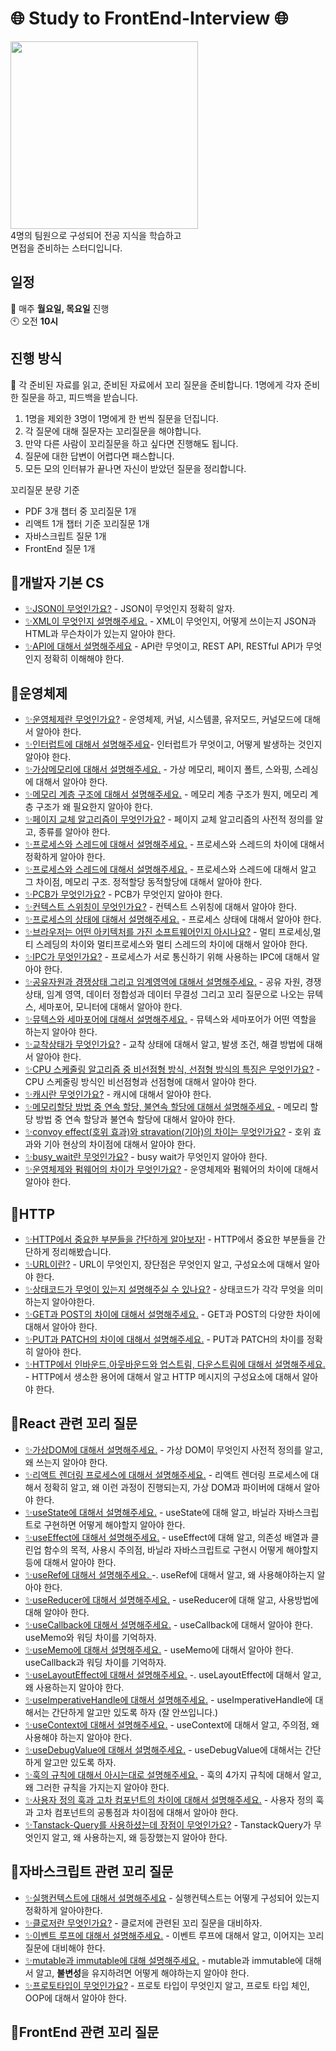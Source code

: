 # 🌐 Study to FrontEnd-Interview 🌐
<img src="https://github.com/99sStudy/CS-Interview-Master/assets/90139306/934c151f-800c-4853-8341-9f5d51425413" widtt="100" height="300" />
</br>
4명의 팀원으로 구성되어 전공 지식을 학습하고 </br>
면접을 준비하는 스터디입니다. </br>


## 일정
📅 매주 **월요일, 목요일** 진행 </br>
🕙 오전 **10시**</br>

## 진행 방식
📢 각 준비된 자료를 읽고, 준비된 자료에서 꼬리 질문을 준비합니다.
1명에게 각자 준비한 질문을 하고, 피드백을 받습니다.

1. 1명을 제외한 3명이 1명에게 한 번씩 질문을 던집니다.
2. 각 질문에 대해 질문자는 꼬리질문을 해야합니다.
3. 만약 다른 사람이 꼬리질문을 하고 싶다면 진행해도 됩니다.
4. 질문에 대한 답변이 어렵다면 패스합니다.
5. 모든 모의 인터뷰가 끝나면 자신이 받았던 질문을 정리합니다.

꼬리질문 분량 기준
- PDF 3개 챕터 중 꼬리질문 1개
- 리액트 1개 챕터 기준 꼬리질문 1개
- 자바스크립트 질문 1개
- FrontEnd 질문 1개


## 💭개발자 기본 CS

- [✨JSON이 무엇인가요?](https://github.com/99sStudy/CS-Interview-Master/blob/main/%EA%B0%9C%EB%B0%9C%EC%9E%90%20%EA%B8%B0%EB%B3%B8%20CS/JSON.md)  - JSON이 무엇인지 정확히 알자.
- [✨XML이 무엇인지 설명해주세요.](https://github.com/99sStudy/CS-Interview-Master/blob/main/%EA%B0%9C%EB%B0%9C%EC%9E%90%20%EA%B8%B0%EB%B3%B8%20CS/XML.md) - XML이 무엇인지, 어떻게 쓰이는지 JSON과 HTML과 무슨차이가 있는지 알아야 한다.
- [✨API에 대해서 설명해주세요](https://github.com/99sStudy/CS-Interview-Master/blob/main/%EA%B0%9C%EB%B0%9C%EC%9E%90%20%EA%B8%B0%EB%B3%B8%20CS/API.md) - API란 무엇이고, REST API, RESTful API가 무엇인지 정확히 이해해야 한다.


## 💭운영체제

- [✨운영체제란 무엇인가요?](https://github.com/99sStudy/CS-Interview-Master/blob/main/%EC%9A%B4%EC%98%81%EC%B2%B4%EC%A0%9C/%EC%9A%B4%EC%98%81%EC%B2%B4%EC%A0%9C.md) - 운영체제, 커널, 시스템콜, 유저모드, 커널모드에 대해서 알아야 한다.
- [✨인터럽트에 대해서 설명해주세요](https://github.com/99sStudy/CS-Interview-Master/blob/main/%EA%B0%9C%EB%B0%9C%EC%9E%90%20%EA%B8%B0%EB%B3%B8%20CS/%EC%9D%B8%ED%84%B0%EB%9F%BD%ED%8A%B8.md)- 인터럽트가 무엇이고, 어떻게 발생하는 것인지 알아야 한다.
- [✨가상메모리에 대해서 설명해주세요.](https://github.com/99sStudy/CS-Interview-Master/blob/main/%EA%B0%9C%EB%B0%9C%EC%9E%90%20%EA%B8%B0%EB%B3%B8%20CS/%EA%B0%80%EC%83%81%EB%A9%94%EB%AA%A8%EB%A6%AC.md) - 가상 메모리, 페이지 폴트, 스와핑, 스레싱에 대해서 알아야 한다.
- [✨메모리 계층 구조에 대해서 설명해주세요.](https://github.com/99sStudy/CS-Interview-Master/blob/main/%EA%B0%9C%EB%B0%9C%EC%9E%90%20%EA%B8%B0%EB%B3%B8%20CS/%EB%A9%94%EB%AA%A8%EB%A6%AC%EA%B3%84%EC%B8%B5.md) - 메모리 계층 구조가 뭔지, 메모리 계층 구조가 왜 필요한지 알아야 한다.
- [✨페이지 교체 알고리즘이 무엇인가요?](https://github.com/99sStudy/CS-Interview-Master/blob/main/%EA%B0%9C%EB%B0%9C%EC%9E%90%20%EA%B8%B0%EB%B3%B8%20CS/%ED%8E%98%EC%9D%B4%EC%A7%80%EA%B5%90%EC%B2%B4%EC%95%8C%EA%B3%A0%EB%A6%AC%EC%A6%98.md) - 페이지 교체 알고리즘의 사전적 정의를 알고, 종류를 알아야 한다.
- [✨프로세스와 스레드에 대해서 설명해주세요.](https://github.com/99sStudy/CS-Interview-Master/blob/main/%EA%B0%9C%EB%B0%9C%EC%9E%90%20%EA%B8%B0%EB%B3%B8%20CS/%ED%94%84%EB%A1%9C%EC%84%B8%EC%8A%A4%EC%99%80%20%EC%8A%A4%EB%A0%88%EB%93%9C.md) - 프로세스와 스레드의 차이에 대해서 정확하게 알아야 한다.
- [✨프로세스와 스레드에 대해서 설명해주세요.](https://github.com/99sStudy/CS-Interview-Master/blob/main/%EA%B0%9C%EB%B0%9C%EC%9E%90%20%EA%B8%B0%EB%B3%B8%20CS/%ED%94%84%EB%A1%9C%EC%84%B8%EC%8A%A4%EC%99%80%EC%8A%A4%EB%A0%88%EB%93%9C.md) - 프로세스와 스레드에 대해서 알고 그 차이점, 메모리 구조. 정적할당 동적할당에 대해서 알아야 한다.
- [✨PCB가 무엇인가요?](https://github.com/99sStudy/CS-Interview-Master/blob/main/%EC%9A%B4%EC%98%81%EC%B2%B4%EC%A0%9C/PCB.md) - PCB가 무엇인지 알아야 한다.
- [✨컨텍스트 스위칭이 무엇인가요?](https://github.com/99sStudy/CS-Interview-Master/blob/main/%EC%9A%B4%EC%98%81%EC%B2%B4%EC%A0%9C/%EC%BB%A8%ED%85%8D%EC%8A%A4%ED%8A%B8%EC%8A%A4%EC%9C%84%EC%B9%AD.md) - 컨텍스트 스위칭에 대해서 알아야 한다.
- [✨프로세스의 상태에 대해서 설명해주세요.](https://github.com/99sStudy/CS-Interview-Master/blob/main/%EC%9A%B4%EC%98%81%EC%B2%B4%EC%A0%9C/%ED%94%84%EB%A1%9C%EC%84%B8%EC%8A%A4%EC%9D%98%EC%83%81%ED%83%9C.md) - 프로세스 상태에 대해서 알아야 한다.
- [✨브라우저는 어떤 아키텍처를 가진 소프트웨어인지 아시나요?](https://github.com/99sStudy/CS-Interview-Master/blob/main/%EC%9A%B4%EC%98%81%EC%B2%B4%EC%A0%9C/%EB%A9%80%ED%8B%B0%ED%94%84%EB%A1%9C%EC%84%B8%EC%8A%A4%2C%EB%A9%80%ED%8B%B0%EC%8A%A4%EB%A0%88%EB%93%9C.md) - 멀티 프로세싱,멀티 스레딩의 차이와 멀티프로세스와 멀티 스레드의 차이에 대해서 알아야 한다.
- [✨IPC가 무엇인가요?](https://github.com/99sStudy/CS-Interview-Master/blob/main/%EA%B0%9C%EB%B0%9C%EC%9E%90%20%EA%B8%B0%EB%B3%B8%20CS/IPC.md) - 프로세스가 서로 통신하기 위해 사용하는 IPC에 대해서 알아야 한다.
- [✨공유자원과 경쟁상태 그리고 임계영역에 대해서 설명해주세요.](https://github.com/99sStudy/CS-Interview-Master/blob/main/%EC%9A%B4%EC%98%81%EC%B2%B4%EC%A0%9C/%EA%B3%B5%EC%9C%A0%EC%9E%90%EC%9B%90%2C%EA%B2%BD%EC%9F%81%EC%83%81%ED%83%9C%2C%EC%9E%84%EA%B3%84%EC%98%81%EC%97%AD.md) - 공유 자원, 경쟁 상태, 임계 영역, 데이터 정합성과 데이터 무결성 그리고 꼬리 질문으로 나오는 뮤텍스, 세마포어, 모니터에 대해서 알아야 한다.
- [✨뮤텍스와 세마포어에 대해서 설명해주세요.](https://github.com/99sStudy/CS-Interview-Master/blob/main/%EA%B0%9C%EB%B0%9C%EC%9E%90%20%EA%B8%B0%EB%B3%B8%20CS/%EB%AE%A4%ED%85%8D%EC%8A%A4%2C%EC%84%B8%EB%A7%88%ED%8F%AC%EC%96%B4%2C%EB%AA%A8%EB%8B%88%ED%84%B0.md) - 뮤텍스와 세마포어가 어떤 역할을 하는지 알아야 한다.
- [✨교착상태가 무엇인가요?](https://github.com/99sStudy/CS-Interview-Master/blob/main/%EC%9A%B4%EC%98%81%EC%B2%B4%EC%A0%9C/%EA%B5%90%EC%B0%A9%EC%83%81%ED%83%9C.md) - 교착 상태에 대해서 알고, 발생 조건, 해결 방법에 대해서 알아야 한다.
- [✨CPU 스케줄링 알고리즘 중 비선점형 방식, 선점형 방식의 특징은 무엇인가요?](https://github.com/99sStudy/CS-Interview-Master/blob/main/%EC%9A%B4%EC%98%81%EC%B2%B4%EC%A0%9C/CPU%EC%8A%A4%EC%BC%80%EC%A4%84%EB%A7%81.md) - CPU 스케줄링 방식인 비선점형과 선점형에 대해서 알아야 한다.
- [✨캐시란 무엇인가요?](https://github.com/99sStudy/CS-Interview-Master/blob/main/%EC%9A%B4%EC%98%81%EC%B2%B4%EC%A0%9C/%EC%BA%90%EC%8B%9C.md) - 캐시에 대해서 알아야 한다.
- [✨메모리할당 방법 중 연속 할당, 불연속 할당에 대해서 설명해주세요.](https://github.com/99sStudy/CS-Interview-Master/blob/main/%EC%9A%B4%EC%98%81%EC%B2%B4%EC%A0%9C/%EB%A9%94%EB%AA%A8%EB%A6%AC%ED%95%A0%EB%8B%B9%EB%B0%A9%EB%B2%95(%EC%97%B0%EC%86%8D%2C%EB%B6%88%EC%97%B0%EC%86%8D).md) - 메모리 할당 방법 중 연속 할당과 불연속 할당에 대해서 알아야 한다.
- [✨convoy effect(호위 효과)와 stravation(기아)의 차이는 무엇인가요?](https://github.com/99sStudy/CS-Interview-Master/blob/main/%EC%9A%B4%EC%98%81%EC%B2%B4%EC%A0%9C/%ED%98%B8%EC%9C%84%ED%9A%A8%EA%B3%BC%EC%99%80%EA%B8%B0%EC%95%84%ED%98%84%EC%83%81%EC%9D%98%EC%B0%A8%EC%9D%B4.md) - 호위 효과와 기아 현상의 차이점에 대해서 알아야 한다.
- [✨busy_wait란 무엇인가요?](https://github.com/99sStudy/CS-Interview-Master/blob/main/%EC%9A%B4%EC%98%81%EC%B2%B4%EC%A0%9C/busy_wait.md) - busy wait가 무엇인지 알아야 한다.
- [✨운영체제와 펌웨어의 차이가 무엇인가요?](https://github.com/99sStudy/CS-Interview-Master/blob/main/%EC%9A%B4%EC%98%81%EC%B2%B4%EC%A0%9C/%EC%9A%B4%EC%98%81%EC%B2%B4%EC%A0%9C%EC%99%80%ED%8E%8C%EC%9B%A8%EC%96%B4%EC%9D%98%EC%B0%A8%EC%9D%B4.md) - 운영체제와 펌웨어의 차이에 대해서 알아야 한다.


## 💭HTTP

- [✨HTTP에서 중요한 부분들을 간단하게 알아보자!](https://github.com/99sStudy/CS-Interview-Master/blob/main/HTTP/%ED%94%84%EB%A1%A4%EB%A1%9C%EA%B7%B8.md) - HTTP에서 중요한 부분들을 간단하게 정리해봤습니다.
- [✨URL이란?](https://github.com/99sStudy/CS-Interview-Master/blob/main/HTTP/URL%EA%B3%BC%EB%A6%AC%EC%86%8C%EC%8A%A4.md) - URL이 무엇인지, 장단점은 무엇인지 알고, 구성요소에 대해서 알아야 한다.
- [✨상태코드가 무엇이 있는지 설명해주실 수 있나요?](https://github.com/99sStudy/CS-Interview-Master/blob/main/HTTP/%EC%83%81%ED%83%9C%EC%BD%94%EB%93%9C.md) - 상태코드가 각각 무엇을 의미하는지 알아야한다.
- [✨GET과 POST의 차이에 대해서 설명해주세요.](https://github.com/99sStudy/CS-Interview-Master/blob/main/HTTP/GET%EA%B3%BCPOST%EC%B0%A8%EC%9D%B4.md) - GET과 POST의 다양한 차이에 대해서 알아야 한다.
- [✨PUT과 PATCH의 차이에 대해서 설명해주세요.](https://github.com/99sStudy/CS-Interview-Master/blob/main/HTTP/PUT%EA%B3%BC%20PATCH%EC%B0%A8%EC%9D%B4.md) - PUT과 PATCH의 차이를 정확히 알아야 한다.
- [✨HTTP에서 인바운드,아웃바운드와 업스트림, 다운스트림에 대해서 설명해주세요.](https://github.com/99sStudy/CS-Interview-Master/blob/main/HTTP/HTTP%EB%A9%94%EC%8B%9C%EC%A7%80.md) - HTTP에서 생소한 용어에 대해서 알고 HTTP 메시지의 구성요소에 대해서 알아야 한다.


## 💭React 관련 꼬리 질문

- [✨가상DOM에 대해서 설명해주세요.](https://github.com/99sStudy/CS-Interview-Master/blob/main/%EB%A6%AC%EC%95%A1%ED%8A%B8/%EA%B0%80%EC%83%81DOM.md) - 가상 DOM이 무엇인지 사전적 정의를 알고, 왜 쓰는지 알아야 한다.
- [✨리액트 렌더링 프로세스에 대해서 설명해주세요.](https://github.com/99sStudy/CS-Interview-Master/blob/main/%EB%A6%AC%EC%95%A1%ED%8A%B8/%EB%A6%AC%EC%95%A1%ED%8A%B8%EB%A0%8C%EB%8D%94%EB%A7%81%EA%B3%BC%EC%A0%95.md) - 리액트 렌더링 프로세스에 대해서 정확히 알고, 왜 이런 과정이 진행되는지, 가상 DOM과 파이버에 대해서 알아야 한다.
- [✨useState에 대해서 설명해주세요.](https://github.com/99sStudy/CS-Interview-Master/blob/main/%EB%A6%AC%EC%95%A1%ED%8A%B8/useState.md) - useState에 대해 알고, 바닐라 자바스크립트로 구현하면 어떻게 해야할지 알아야 한다.
- [✨useEffect에 대해서 설명해주세요.](https://github.com/99sStudy/CS-Interview-Master/blob/main/%EB%A6%AC%EC%95%A1%ED%8A%B8/useEffect.md) - useEffect에 대해 알고, 의존성 배열과 클린업 함수의 목적, 사용시 주의점, 바닐라 자바스크립트로 구현시 어떻게 해야할지 등에 대해서 알아야 한다.
- [✨useRef에 대해서 설명해주세요. ](https://github.com/99sStudy/CS-Interview-Master/blob/main/%EB%A6%AC%EC%95%A1%ED%8A%B8/useRef.md) -. useRef에 대해서 알고, 왜 사용해야하는지 알아야 한다.
- [✨useReducer에 대해서 설명해주세요.](https://github.com/99sStudy/CS-Interview-Master/blob/main/%EB%A6%AC%EC%95%A1%ED%8A%B8/useReducer.md) - useReducer에 대해 알고, 사용방법에 대해 알야아 한다.
- [✨useCallback에 대해서 설명해주세요.](https://github.com/99sStudy/CS-Interview-Master/blob/main/%EB%A6%AC%EC%95%A1%ED%8A%B8/useCallback.md) - useCallback에 대해서 알아야 한다. useMemo와 워딩 차이를 기억하자.
- [✨useMemo에 대해서 설명해주세요.](https://github.com/99sStudy/CS-Interview-Master/blob/main/%EB%A6%AC%EC%95%A1%ED%8A%B8/useMemo.md) - useMemo에 대해서 알아야 한다. useCallback과 워딩 차이를 기억하자.
- [✨useLayoutEffect에 대해서 설명해주세요.](https://github.com/99sStudy/CS-Interview-Master/blob/main/%EB%A6%AC%EC%95%A1%ED%8A%B8/useLayoutEffect.md) -. useLayoutEffect에 대해서 알고, 왜 사용하는지 알아야 한다.
- [✨useImperativeHandle에 대해서 설명해주세요.](https://github.com/99sStudy/CS-Interview-Master/blob/main/%EB%A6%AC%EC%95%A1%ED%8A%B8/useImperativeHandle.md) - useImperativeHandle에 대해서는 간단하게 알고만 있도록 하자 (잘 안쓰입니다.)
- [✨useContext에 대해서 설명해주세요.](https://github.com/99sStudy/CS-Interview-Master/blob/main/%EB%A6%AC%EC%95%A1%ED%8A%B8/useContext.md) - useContext에 대해서 알고, 주의점, 왜 사용해야 하는지 알아야 한다.
- [✨useDebugValue에 대해서 설명해주세요.](https://github.com/99sStudy/CS-Interview-Master/blob/main/%EB%A6%AC%EC%95%A1%ED%8A%B8/useDebugValue.md) - useDebugValue에 대해서는 간단하게 알고만 있도록 하자.
- [✨훅의 규칙에 대해서 아시는대로 설명해주세요.](https://github.com/99sStudy/CS-Interview-Master/blob/main/%EB%A6%AC%EC%95%A1%ED%8A%B8/%ED%9B%85%EC%9D%98%20%EA%B7%9C%EC%B9%99.md) - 훅의 4가지 규칙에 대해서 알고, 왜 그러한 규칙을 가지는지 알아야 한다.
- [✨사용자 정의 훅과 고차 컴포넌트의 차이에 대해서 설명해주세요.](https://github.com/99sStudy/CS-Interview-Master/blob/main/%EB%A6%AC%EC%95%A1%ED%8A%B8/%EC%82%AC%EC%9A%A9%EC%9E%90%EC%A0%95%EC%9D%98%ED%9B%85%EA%B3%BC%EA%B3%A0%EC%B0%A8%EC%BB%B4%ED%8F%AC%EB%84%8C%ED%8A%B8.md) - 사용자 정의 훅과 고차 컴포넌트의 공통점과 차이점에 대해서 알아야 한다.
- [✨Tanstack-Query를 사용하셨는데 장점이 무엇인가요?](https://github.com/99sStudy/CS-Interview-Master/blob/main/%EB%A6%AC%EC%95%A1%ED%8A%B8/TanstackQuery.md) - TanstackQuery가 무엇인지 알고, 왜 사용하는지, 왜 등장했는지 알아야 한다.

## 💭자바스크립트 관련 꼬리 질문

- [✨실행컨텍스트에 대해서 설명해주세요](https://github.com/99sStudy/CS-Interview-Master/blob/main/%EC%9E%90%EB%B0%94%EC%8A%A4%ED%81%AC%EB%A6%BD%ED%8A%B8/%EC%8B%A4%ED%96%89%EC%BB%A8%ED%85%8D%EC%8A%A4%ED%8A%B8.md) - 실행컨텍스트는 어떻게 구성되어 있는지 정확하게 알아야한다.
- [✨클로저란 무엇인가요?](https://github.com/99sStudy/CS-Interview-Master/blob/main/%EC%9E%90%EB%B0%94%EC%8A%A4%ED%81%AC%EB%A6%BD%ED%8A%B8/%ED%81%B4%EB%A1%9C%EC%A0%80.md) - 클로저에 관련된 꼬리 질문을 대비하자.
- [✨이벤트 루프에 대해서 설명해주세요.](https://github.com/99sStudy/CS-Interview-Master/blob/main/%EC%9E%90%EB%B0%94%EC%8A%A4%ED%81%AC%EB%A6%BD%ED%8A%B8/%EC%9D%B4%EB%B2%A4%ED%8A%B8%EB%A3%A8%ED%94%84.md) - 이벤트 루프에 대해서 알고, 이어지는 꼬리 질문에 대비해야 한다.
- [✨mutable과 immutable에 대해 설명해주세요.](https://github.com/99sStudy/CS-Interview-Master/blob/main/%EC%9E%90%EB%B0%94%EC%8A%A4%ED%81%AC%EB%A6%BD%ED%8A%B8/mutable%EA%B3%BCImmutable.md) - mutable과 immutable에 대해서 알고, **불변성**을 유지하려면 어떻게 해야하는지 알아야 한다.
- [✨프로토타입이 무엇인가요?](https://github.com/99sStudy/CS-Interview-Master/blob/main/%EC%9E%90%EB%B0%94%EC%8A%A4%ED%81%AC%EB%A6%BD%ED%8A%B8/%ED%94%84%EB%A1%9C%ED%86%A0%ED%83%80%EC%9E%85.md) - 프로토 타입이 무엇인지 알고, 프로토 타입 체인, OOP에 대해서 알아야 한다.

## 💭FrontEnd 관련 꼬리 질문
